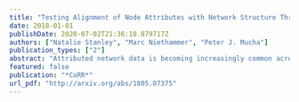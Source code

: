 ```yaml
---
title: "Testing Alignment of Node Attributes with Network Structure Through Label Propagation"
date: 2018-01-01
publishDate: 2020-07-02T21:36:10.879717Z
authors: ["Natalie Stanley", "Marc Niethammer", "Peter J. Mucha"]
publication_types: ["2"]
abstract: "Attributed network data is becoming increasingly common across fields, as we are often equipped with information about nodes in addition to their pairwise connectivity patterns. This extra information can manifest as a classification, or as a multidimensional vector of features. Recently developed methods that seek to extend community detection approaches to attributed networks have explored how to most effectively combine connectivity and attribute information to identify quality communities. These methods often rely on some assumption of the dependency relationships between attributes and connectivity. In this work, we seek to develop a statistical test to assess whether node attributes align with network connectivity. The objective is to quantitatively evaluate whether nodes with similar connectivity patterns also have similar attributes. To address this problem, we use a node sampling and label propagation approach. We apply our method to several synthetic examples that explore how network structure and attribute characteristics affect the empirical p-value computed by our method. Finally, we apply the test to a network generated from a single cell mass cytometry (CyTOF) dataset and show that our test can identify markers associated with distinct sub populations of single cells."
featured: false
publication: "*CoRR*"
url_pdf: "http://arxiv.org/abs/1805.07375"
---
```


